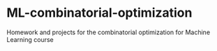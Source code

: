 # ML-combinatorial-optimization
Homework and projects for the combinatorial optimization for Machine Learning course
